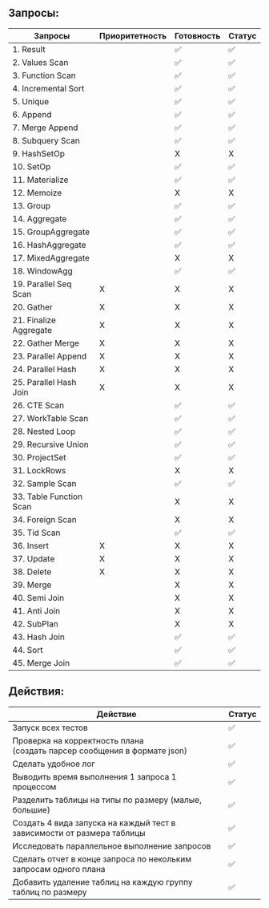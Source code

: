 ## Запросы:

| Запросы                 | Приоритетность | Готовность | Статус |
|-------------------------|----------------|------------|-------|
| 1. Result               |                | ✅         | ✅     |
| 2. Values Scan          |                | ✅          | ✅     |
| 3. Function Scan        |                | ✅         | ✅     |
| 4. Incremental Sort     |                | ✅           | ✅     |
| 5. Unique               |                | ✅          | ✅     |
| 6. Append               |                | ✅          | ✅     |
| 7. Merge Append         |                | ✅          | ✅     |
| 8. Subquery Scan        |                | ✅          | ✅     |
| 9. HashSetOp            |                | X          | X     |
| 10. SetOp               |                | ✅         | ✅     |
| 11. Materialize         |                | ✅          | ✅     |
| 12. Memoize             |                | X          | X     |
| 13. Group               |                |✅          | ✅     |
| 14. Aggregate           |                | ✅          | ✅     |
| 15. GroupAggregate      |                | ✅          | ✅     |
| 16. HashAggregate       |                | ✅          | ✅     |
| 17. MixedAggregate      |                | X          | X     |
| 18. WindowAgg           |                | ✅           | ✅     |
| 19. Parallel Seq Scan   | X              | X          | X     |
| 20. Gather              | X              | X          | X     |
| 21. Finalize Aggregate  | X              | X          | X     |
| 22. Gather Merge        | X              | X          | X     |
| 23. Parallel Append     | X              | X          | X     |
| 24. Parallel Hash       | X              | X          | X     |
| 25. Parallel Hash Join  | X              | X          | X     |
| 26. CTE Scan            |                | ✅           | ✅     |
| 27. WorkTable Scan      |                | ✅           | ✅     |
| 28. Nested Loop         |                | ✅          | ✅     |
| 29. Recursive Union     |                | ✅           | ✅      |
| 30. ProjectSet          |                | ✅          | ✅     |
| 31. LockRows            |                | X          | X     |
| 32. Sample Scan         |                | ✅           | ✅     |
| 33. Table Function Scan |                | X          | X     |
| 34. Foreign Scan        |                | X          | X     |
| 35. Tid Scan            |                | ✅           | ✅     |
| 36. Insert              | X              | X          | X     |
| 37. Update              | X              | X          | X     |
| 38. Delete              | X              | X          | X     |
| 39. Merge               |                | X          | X     |
| 40. Semi Join           |                | X          | X     |
| 41. Anti Join           |                | X          | X     |
| 42. SubPlan             |                | X          | X     |
| 43. Hash Join           |                | ✅          | ✅     |
| 44. Sort                |                | ✅          | ✅     |
| 45. Merge Join          |                | ✅          | ✅     |

## Действия:

| Действие                                                                      | Статус |
|-------------------------------------------------------------------------------|---|
| Запуск всех тестов                                                            | ✅ |
| Проверка на корректность плана <br/>(создать парсер сообщения в формате json) | ✅  |
| Сделать удобное лог                                                           | ✅ |
| Выводить время выполнения 1 запроса 1 процессом                               | ✅ |
| Разделить таблицы на типы по размеру (малые, большие)                         | ✅ |
| Создать 4 вида запуска на каждый тест в зависимости от размера таблицы        | ✅ |
| Исследовать параллельное выполнение запросов                                  | ✅ |
| Сделать отчет в конце запроса по некольким запросам одного плана              |  ✅ |
| Добавить удаление таблиц на каждую группу таблиц по размеру                   | ✅ |
